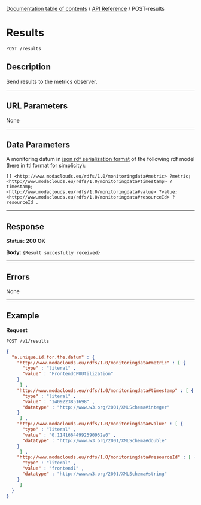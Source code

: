 [Documentation table of contents](../../TOC.md) / [API Reference](../../api.md) / POST-results

# Results

	POST /results

## Description
Send results to the metrics observer.

***

## URL Parameters

None

***

## Data Parameters

A monitoring datum in [json rdf serialization format](https://dvcs.w3.org/hg/rdf/raw-file/default/rdf-json/index.html) of the following rdf model (here in ttl format for simplicity):

```
[] <http://www.modaclouds.eu/rdfs/1.0/monitoringdata#metric> ?metric;
<http://www.modaclouds.eu/rdfs/1.0/monitoringdata#timestamp> ?timestamp;
<http://www.modaclouds.eu/rdfs/1.0/monitoringdata#value> ?value;
<http://www.modaclouds.eu/rdfs/1.0/monitoringdata#resourceId> ?resourceId .
```


***

## Response

**Status:** **200 OK**

**Body:** `{Result succesfully received}`

***

## Errors

None

***

## Example
**Request**

	POST /v1/results
	
``` json
{ 
  "a.unique.id.for.the.datum" : { 
    "http://www.modaclouds.eu/rdfs/1.0/monitoringdata#metric" : [ { 
      "type" : "literal" ,
      "value" : "FrontendCPUUtilization"
    }
     ] ,
    "http://www.modaclouds.eu/rdfs/1.0/monitoringdata#timestamp" : [ { 
      "type" : "literal" ,
      "value" : "1409223851698" ,
      "datatype" : "http://www.w3.org/2001/XMLSchema#integer"
    }
     ] ,
    "http://www.modaclouds.eu/rdfs/1.0/monitoringdata#value" : [ { 
      "type" : "literal" ,
      "value" : "0.11416644992590952e0" ,
      "datatype" : "http://www.w3.org/2001/XMLSchema#double"
    }
     ] ,
    "http://www.modaclouds.eu/rdfs/1.0/monitoringdata#resourceId" : [ { 
      "type" : "literal" ,
      "value" : "frontend1" ,
      "datatype" : "http://www.w3.org/2001/XMLSchema#string"
    }
     ]
  }
}
```
